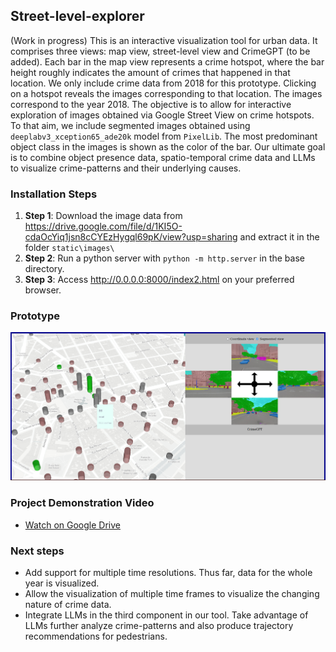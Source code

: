 ## Street-level-explorer

(Work in progress) This is an interactive visualization tool for urban data. It comprises three views: map view, street-level view and CrimeGPT (to be added). Each bar in the map view represents a crime hotspot, where the bar height roughly indicates the amount of crimes that happened in that location. We only include crime data from 2018 for this prototype. Clicking on a hotspot reveals the images corresponding to that location. The images correspond to the year 2018. The objective is to allow for interactive exploration of images obtained via Google Street View on crime hotspots. To that aim, we include segmented images obtained using `deeplabv3_xception65_ade20k` model from `PixelLib`. The most predominant object class in the images is shown as the color of the bar. Our ultimate goal is to combine object presence data, spatio-temporal crime data and LLMs to visualize crime-patterns and their underlying causes.

### Installation Steps
1. **Step 1**: Download the image data from https://drive.google.com/file/d/1KI5O-cdaOcYiq1jsn8cCYEzHygql69pK/view?usp=sharing and extract it in the folder `static\images\`
1. **Step 2**: Run a python server with `python -m http.server` in the base directory.
2. **Step 3**: Access http://0.0.0.0:8000/index2.html on your preferred browser.

### Prototype
![Original CriPAV](images/prototype.png)

### Project Demonstration Video
 - [Watch on Google Drive](https://drive.google.com/file/d/18vTgMZ1opPqp_MHrucx4PStgC5Odhg86/view)

### Next steps
- Add support for multiple time resolutions. Thus far, data for the whole year is visualized.
- Allow the visualization of multiple time frames to visualize the changing nature of crime data. 
- Integrate LLMs in the third component in our tool. Take advantage of LLMs further analyze crime-patterns and also produce trajectory recommendations for pedestrians.

